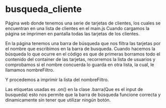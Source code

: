 # busqueda_cliente
Página web donde tenemos una serie de tarjetas de clientes, los cuales se encuentran en una lista de clientes en el main.js
Cuando cargamos la página se imprimen en pantalla todas las tarjetas de los clientes.

En la página tenemos una barra de búsqueda que nos filtra las tarjetas por el nombre que escribimos en la barra de busqueda.
Cuando hacemos la búsqueda lo que ocurre en el código es que de primeras borramos todo el contenido del container de las tarjetas, recorremos la lista de usuarios y comprobamos 
si el nombre concuerda lo guarda en otra lista, la cual, le llamamos nombreFiltro.

Y procedemos a imprimir la lista del nombreFiltro.

Las etiquetas usadas es .on() en la clase .barra(Que es el input de busqueda)
esto nos permite que la barra de búsqueda funcione correcta y dinamicamente sin tener que utilizar ningún botón.
